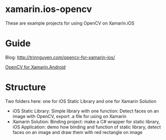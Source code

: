 xamarin.ios-opencv
==================

These are example projects for using OpenCV on Xamarin.iOS

Guide
===================
Blog: http://trinnguyen.com/opencv-for-xamarin-ios/ 

[OpenCV for Xamarin.Android]

   [OpenCV for Xamarin.Android]: <http://trinnguyen.com/opencv-for-xamarin-android/>


Structure
===================
Two folders here: one for iOS Static Library and one for Xamarin Solution
- iOS Static Library: Simple library with one function: Detect faces on an image with OpenCV, export .a file for using on Xamarin
- Xamarin Solution: Binding project: make a C# wrapper for static library, iOS Application: demo how binding and function of static library, detect faces on an image and draw them with red rectangle on image

